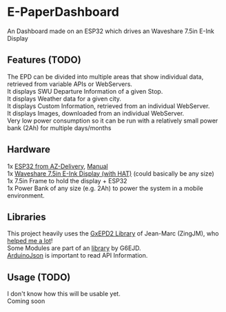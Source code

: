 # E-PaperDashboard
An Dashboard made on an ESP32 which drives an Waveshare 7.5in E-Ink Display

## Features (TODO)
The EPD can be divided into multiple areas that show individual data, retrieved from variable APIs or WebServers.  
It displays SWU Departure Information of a given Stop.  
It displays Weather data for a given city.  
It displays Custom Information, retrieved from an individual WebServer.  
It displays Images, downloaded from an individual WebServer.  
Very low power consumption so it can be run with a relatively small power bank (2Ah) for multiple days/months

## Hardware
1x [ESP32 from AZ-Delivery](https://www.az-delivery.de/products/esp32-developmentboard), [Manual](https://www.az-delivery.de/a/downloads/-/9f1e739bd625deb8/134823a6ab91089f)  
1x [Waveshare 7.5in E-Ink Display (with HAT)](https://www.waveshare.com/7.5inch-e-paper-hat.htm) (could basically be any size)  
1x 7.5in Frame to hold the display + ESP32  
1x Power Bank of any size (e.g. 2Ah) to power the system in a mobile environment.

## Libraries
This project heavily uses the [GxEPD2 Library](https://github.com/ZinggJM/GxEPD2) of Jean-Marc (ZingJM), who [helped me a lot](https://forum.arduino.cc/t/waveshare-e-paper-display-hat-not-working-with-esp32-dev-kit-c-v2/1064415)!  
Some Modules are part of an [library](https://github.com/G6EJD/ESP32-e-Paper-Weather-Display) by G6EJD.  
[ArduinoJson](https://arduinojson.org) is important to read API Information.

## Usage (TODO)
I don't know how this will be usable yet.  
Coming soon
